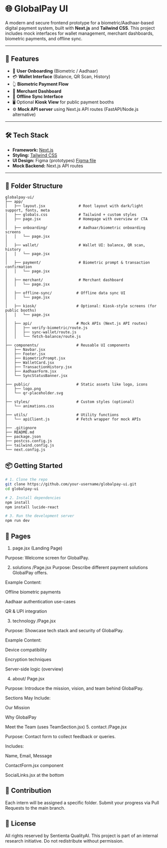 # 🌐 GlobalPay UI

A modern and secure frontend prototype for a biometric/Aadhaar-based digital payment system, built with **Next.js** and **Tailwind CSS**. This project includes mock interfaces for wallet management, merchant dashboards, biometric payments, and offline sync.

---

## 🚀 Features

- 🔐 **User Onboarding** (Biometric / Aadhaar)
- 💳 **Wallet Interface** (Balance, QR Scan, History)
- 👆 **Biometric Payment Flow**
- 🧾 **Merchant Dashboard**
- 📡 **Offline Sync Interface**
- 🖥️ Optional **Kiosk View** for public payment booths
- ⚙️ **Mock API server** using Next.js API routes (FastAPI/Node.js alternative)

---

## 🛠️ Tech Stack

- **Framework:** [Next.js](https://nextjs.org/)
- **Styling:** [Tailwind CSS](https://tailwindcss.com/)
- **UI Design:** Figma (prototypes) [Figma file](https://www.figma.com/design/gMTiwBvGMVQGknEmh2Rqqk/Untitled?node-id=0-1&t=YlERYanpaXjQbPX3-1)
- **Mock Backend:** Next.js API routes

---

## 🧩 Folder Structure
```
globalpay-ui/
├── app/
│   ├── layout.jsx               # Root layout with dark/light support, fonts, meta
│   ├── globals.css              # Tailwind + custom styles
│   ├── page.jsx                 # Homepage with overview or CTA
│
│   ├── onboarding/              # Aadhaar/biometric onboarding screens
│   │   └── page.jsx
│
│   ├── wallet/                  # Wallet UI: balance, QR scan, history
│   │   └── page.jsx
│
│   ├── payment/                 # Biometric prompt & transaction confirmation
│   │   └── page.jsx
│
│   ├── merchant/                # Merchant dashboard
│   │   └── page.jsx
│
│   ├── offline-sync/           # Offline data sync UI
│   │   └── page.jsx
│
│   ├── kiosk/                  # Optional: Kiosk-style screens (for public booths)
│   │   └── page.jsx
│
│   ├── api/                    # Mock APIs (Next.js API routes)
│   │   ├── verify-biometric/route.js
│   │   ├── sync-wallet/route.js
│   │   └── fetch-balance/route.js
│
├── components/                 # Reusable UI components
│   ├── Navbar.jsx
│   ├── Footer.jsx
│   ├── BiometricPrompt.jsx
│   ├── WalletCard.jsx
│   ├── TransactionHistory.jsx
│   ├── AadhaarForm.jsx
│   └── SyncStatusBanner.jsx
│
├── public/                     # Static assets like logo, icons
│   ├── logo.png
│   └── qr-placeholder.svg
│
├── styles/                     # Custom styles (optional)
│   └── animations.css
│
├── utils/                      # Utility functions
│   └── apiClient.js            # Fetch wrapper for mock APIs
│
├── .gitignore
├── README.md
├── package.json
├── postcss.config.js
├── tailwind.config.js
└── next.config.js
```
## 📦 Getting Started

```bash
# 1. Clone the repo
git clone https://github.com/your-username/globalpay-ui.git
cd globalpay-ui

# 2. Install dependencies
npm install
npm install lucide-react

# 3. Run the development server
npm run dev
```
## 📄 Pages
1. page.jsx (Landing Page)

Purpose: Welcome screen for GlobalPay.

2. solutions /Page.jsx
Purpose: Describe different payment solutions GlobalPay offers.

Example Content:

Offline biometric payments

Aadhaar authentication use-cases

QR & UPI integration

3. technology /Page.jsx

Purpose: Showcase tech stack and security of GlobalPay.

Example Content:

Device compatibility

Encryption techniques

Server-side logic (overview)

4. about/ Page.jsx

Purpose: Introduce the mission, vision, and team behind GlobalPay.

Sections May Include:

Our Mission

Why GlobalPay

Meet the Team (uses TeamSection.jsx)
5. contact /Page.jsx

Purpose: Contact form to collect feedback or queries.

Includes:

Name, Email, Message

ContactForm.jsx component

SocialLinks.jsx at the bottom

## 🙌 Contribution
Each intern will be assigned a specific folder. Submit your progress via Pull Requests to the main branch.

## 📄 License
All rights reserved by Sentienta QualityAI. This project is part of an internal research initiative. Do not redistribute without permission.
